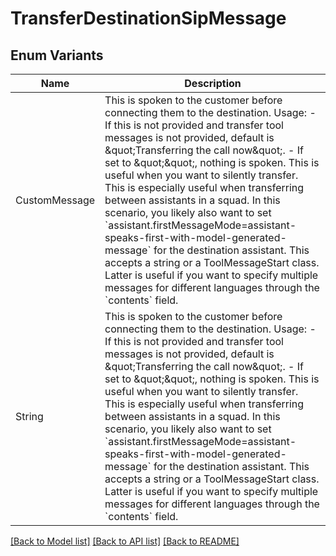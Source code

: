 # TransferDestinationSipMessage

## Enum Variants

| Name | Description |
|---- | -----|
| CustomMessage | This is spoken to the customer before connecting them to the destination.  Usage: - If this is not provided and transfer tool messages is not provided, default is \&quot;Transferring the call now\&quot;. - If set to \&quot;\&quot;, nothing is spoken. This is useful when you want to silently transfer. This is especially useful when transferring between assistants in a squad. In this scenario, you likely also want to set &#x60;assistant.firstMessageMode&#x3D;assistant-speaks-first-with-model-generated-message&#x60; for the destination assistant.  This accepts a string or a ToolMessageStart class. Latter is useful if you want to specify multiple messages for different languages through the &#x60;contents&#x60; field. |
| String | This is spoken to the customer before connecting them to the destination.  Usage: - If this is not provided and transfer tool messages is not provided, default is \&quot;Transferring the call now\&quot;. - If set to \&quot;\&quot;, nothing is spoken. This is useful when you want to silently transfer. This is especially useful when transferring between assistants in a squad. In this scenario, you likely also want to set &#x60;assistant.firstMessageMode&#x3D;assistant-speaks-first-with-model-generated-message&#x60; for the destination assistant.  This accepts a string or a ToolMessageStart class. Latter is useful if you want to specify multiple messages for different languages through the &#x60;contents&#x60; field. |

[[Back to Model list]](../README.md#documentation-for-models) [[Back to API list]](../README.md#documentation-for-api-endpoints) [[Back to README]](../README.md)


